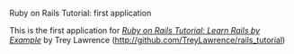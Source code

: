 Ruby on Rails Tutorial: first application

This is the first application for
[*Ruby on Rails Tutorial: Learn Rails by Example*](http://railstutorial.org/)
by Trey Lawrence (http://github.com/TreyLawrence/rails_tutorial)
